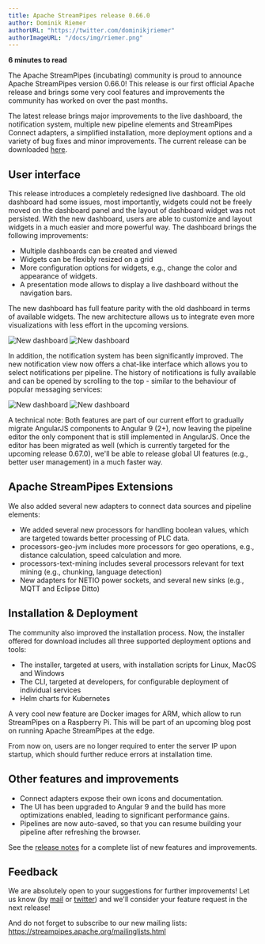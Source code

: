 ```yaml
---
title: Apache StreamPipes release 0.66.0
author: Dominik Riemer
authorURL: "https://twitter.com/dominikjriemer"
authorImageURL: "/docs/img/riemer.png"
---
```

**<div style="float: left; padding-right: 40px;">6 minutes to read</div>**
<br>

The Apache StreamPipes (incubating) community is proud to announce Apache StreamPipes version 0.66.0! This release is our first official Apache release and brings some very cool features and improvements the community has worked on over the past months.
<!--truncate-->

The latest release brings major improvements to the live dashboard, the notification system, multiple new pipeline elements and StreamPipes Connect adapters, a simplified installation, more deployment options and a variety of bug fixes and minor improvements.
The current release can be downloaded <a href="https://streampipes.apache.org/download.html">here</a>.


## User interface

This release introduces a completely redesigned live dashboard. The old dashboard had some issues, most importantly, widgets could not be freely moved on the dashboard panel and the layout of dashboard widget was not persisted. 
With the new dashboard, users are able to customize and layout widgets in a much easier and more powerful way. The dashboard brings the following improvements:
* Multiple dashboards can be created and viewed
* Widgets can be flexibly resized on a grid
* More configuration options for widgets, e.g., change the color and appearance of widgets.
* A presentation mode allows to display a live dashboard without the navigation bars.

The new dashboard has full feature parity with the old dashboard in terms of available widgets. The new architecture allows us to integrate even more visualizations with less effort in the upcoming versions.

<div class="my-carousel">
<img class="blog-image" style="max-width:100%;" src="/docs/blog/assets/2020-05-19/dashboard-02.png" alt="New dashboard"/>
<img class="blog-image" style="max-width:100%;" src="/docs/blog/assets/2020-05-19/dashboard-01.png" alt="New dashboard"/>
</div>

In addition, the notification system has been significantly improved. The new notification view now offers a chat-like interface which allows you to select notifications per pipeline. The history of notifications is fully available and can be opened by scrolling to the top - similar to the behaviour of popular messaging services:

<div class="my-carousel">
<img class="blog-image" style="max-width:100%;" src="/docs/blog/assets/2020-05-19/notification-01.png" alt="New dashboard"/>
<img class="blog-image" style="max-width:100%;" src="/docs/blog/assets/2020-05-19/notification-02.png" alt="New dashboard"/>
</div> 

A technical note:
Both features are part of our current effort to gradually migrate AngularJS components to Angular 9 (2+), now leaving the pipeline editor the only component that is still implemented in AngularJS.
Once the editor has been migrated as well (which is currently targeted for the upcoming release 0.67.0), we'll be able to release global UI features (e.g., better user management) in a much faster way.


## Apache StreamPipes Extensions

We also added several new adapters to connect data sources and pipeline elements:


* We added several new processors for handling boolean values, which are targeted towards better processing of PLC data.
* processors-geo-jvm includes more processors for geo operations, e.g., distance calculation, speed calculation and more.
* processors-text-mining includes several processors relevant for text mining (e.g., chunking, language detection)
* New adapters for NETIO power sockets, and several new sinks (e.g., MQTT and Eclipse Ditto) 


## Installation & Deployment

The community also improved the installation process. Now, the installer offered for download includes all three supported deployment options and tools:
* The installer, targeted at users, with installation scripts for Linux, MacOS and Windows
* The CLI, targeted at developers, for configurable deployment of individual services
* Helm charts for Kubernetes

A very cool new feature are Docker images for ARM, which allow to run StreamPipes on a Raspberry Pi. This will be part of an upcoming blog post on running Apache StreamPipes at the edge.

From now on, users are no longer required to enter the server IP upon startup, which should further reduce errors at installation time.

## Other features and improvements

* Connect adapters expose their own icons and documentation.
* The UI has been upgraded to Angular 9 and the build has more optimizations enabled, leading to significant performance gains.
* Pipelines are now auto-saved, so that you can resume building your pipeline after refreshing the browser.

See the [release notes](https://issues.apache.org/jira/projects/STREAMPIPES/versions/12347025) for a complete list of new features and improvements.


## Feedback

We are absolutely open to your suggestions for further improvements! Let us know (by [mail](mailto:users@streampipes.apache.org) or [twitter](https://www.twitter.com/streampipes)) and we'll consider your feature request in the next release!

And do not forget to subscribe to our new mailing lists: https://streampipes.apache.org/mailinglists.html






